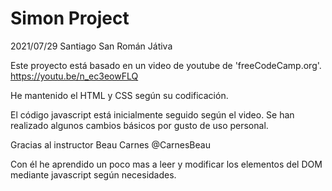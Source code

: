 # Simon Project 
2021/07/29  Santiago San Román Játiva


Este proyecto está basado en un video de youtube de 'freeCodeCamp.org'.
https://youtu.be/n_ec3eowFLQ

He mantenido el HTML y CSS según su codificación.

El código javascript está inicialmente seguido según el video.
Se han realizado algunos cambios básicos por gusto de uso personal.

Gracias al instructor Beau Carnes @CarnesBeau



Con él he aprendido un poco mas a leer y modificar los elementos del DOM mediante javascript según necesidades.
